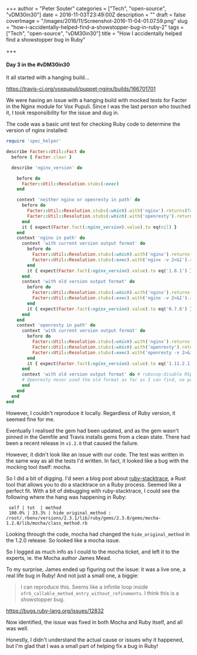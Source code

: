 +++
author = "Peter Souter"
categories = ["Tech", "open-source", "vDM30in30"]
date = 2016-11-03T23:49:00Z
description = ""
draft = false
coverImage = "/images/2016/11/Screenshot-2016-11-04-01.07.59.png"
slug = "how-i-accidentally-helped-find-a-showstopper-bug-in-ruby-2"
tags = ["Tech", "open-source", "vDM30in30"]
title = "How I accidentally helped find a showstopper bug in Ruby"

+++

#### Day 3 in the #vDM30in30

It all started with a hanging build...

https://travis-ci.org/voxpupuli/puppet-nginx/builds/166701701

We were having an issue with a hanging build with mocked tests for Facter in the Nginx module for Vox Pupuli. Since I was the last person who touched it, I took responsibility for the issue and dug in.

The code was a basic unit test for checking Ruby code to determine the version of nginx installed:

```ruby
require 'spec_helper'

describe Facter::Util::Fact do
  before { Facter.clear }

  describe 'nginx_version' do

    before do
      Facter::Util::Resolution.stubs(:exec)
    end

    context 'neither nginx or openresty in path' do
      before do
        Facter::Util::Resolution.stubs(:which).with('nginx').returns(false)
        Facter::Util::Resolution.stubs(:which).with('openresty').returns(false)
      end
      it { expect(Facter.fact(:nginx_version).value).to eq(nil) }
    end
    context 'nginx in path' do
      context 'with current version output format' do
        before do
          Facter::Util::Resolution.stubs(:which).with('nginx').returns(true)
          Facter::Util::Resolution.stubs(:exec).with('nginx -v 2>&1').returns('nginx version: nginx/1.8.1')
        end
        it { expect(Facter.fact(:nginx_version).value).to eq('1.8.1') }
      end
      context 'with old version output format' do
        before do
          Facter::Util::Resolution.stubs(:which).with('nginx').returns(true)
          Facter::Util::Resolution.stubs(:exec).with('nginx -v 2>&1').returns('nginx: nginx version: nginx/0.7.0')
        end
        it { expect(Facter.fact(:nginx_version).value).to eq('0.7.0') }
      end
    end
    context 'openresty in path' do
      context 'with current version output format' do
        before do
          Facter::Util::Resolution.stubs(:which).with('nginx').returns(false)
          Facter::Util::Resolution.stubs(:which).with('openresty').returns(true)
          Facter::Util::Resolution.stubs(:exec).with('openresty -v 2>&1').returns('nginx version: openresty/1.11.2.1')
        end
        it { expect(Facter.fact(:nginx_version).value).to eq('1.11.2.1') }
      end
      context 'with old version output format' do # rubocop:disable RSpec/EmptyExampleGroup
      # Openresty never used the old format as far as I can find, no point testing
      end
    end
  end
end
```

However, I couldn't reproduce it locally. Regardless of Ruby version, it seemed fine for me.

Eventually I realised the gem had been updated, and as the gem wasn't pinned in the Gemfile and Travis installs gems from a clean state. There had been a recent release in `v1.2.0` that caused the failure.

However, it didn't look like an issue with our code. The test was written in the same way as all the tests I'd written. In fact, it looked like a bug with the mocking tool itself: mocha.

So I did a bit of digging. I'd seen a blog post about
[ruby-stacktrace](https://github.com/jvns/ruby-stacktrace), a Rust tool that allows you to do a stacktrace on a Ruby process. Seemed like a perfect fit. With a bit of debugging with ruby-stacktrace, I could see the following where the hang was happening in Ruby:

```
 self | tot  | method
 100.0% | 33.3% | hide_original_method : /root/.rbenv/versions/2.3.1/lib/ruby/gems/2.3.0/gems/mocha-1.2.0/lib/mocha/class_method.rb
```

Looking through the code, mocha had changed the `hide_original_method` in the 1.2.0 release. So looked like a mocha issue.

So I logged as much info as I could to the mocha ticket, and left it to the experts, ie. the Mocha author James Mead.

To my surprise, James ended up figuring out the issue: it was a live one, a real life bug in Ruby! And not just a small one, a biggie:

> I can reproduce this. Seems like a infinite loop inside `ofrb_callable_method_entry_without_refinements`. I think this is a showstopper bug.

https://bugs.ruby-lang.org/issues/12832

Now identified, the issue was fixed in both Mocha and Ruby itself, and all was well.

Honestly, I didn't understand the actual cause or issues why it happened, but I'm glad that I was a small part of helping fix a bug in Ruby!

